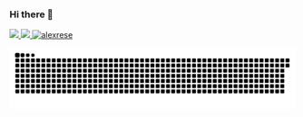 ### Hi there 👋

<!--
**alexrese/alexrese** is a ✨ _special_ ✨ repository because its `README.md` (this file) appears on your GitHub profile.
Here are some ideas to get you started:
- 🔭 I’m currently working on ...
- 🌱 I’m currently learning ...
- 👯 I’m looking to collaborate on ...
- 🤔 I’m looking for help with ...
- 💬 Ask me about ...
- 📫 How to reach me: ...
- 😄 Pronouns: ...
- ⚡ Fun fact: ...
-->
<div>
  <a href="https://alexrese.com">
  <img height="180em" src="https://github-readme-stats.vercel.app/api?username=alexrese&show_icons=true&theme=tokyonight&include_all_commits=true&count_private=true"/>
  <img height="180em" src="https://github-readme-stats.vercel.app/api/top-langs/?username=alexrese&layout=compact&langs_count=16&theme=tokyonight"/>
  <img src="https://komarev.com/ghpvc/?username=alexrese&color=green" alt="alexrese" /> 
</div>
  
  ![Snake animation](https://github.com/alexrese/alexrese/blob/output/github-contribution-grid-snake.svg)

